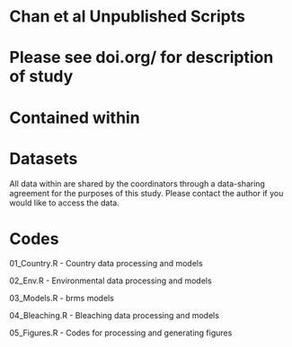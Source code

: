 # Chan et al Unpublished Scripts
# Please see doi.org/ for description of study

# Contained within
# Datasets
All data within are shared by the coordinators through a data-sharing agreement for the purposes of this study. Please contact the author if you would like to access the data.

# Codes
01_Country.R - Country data processing and models 

02_Env.R - Environmental data processing and models

03_Models.R - brms models

04_Bleaching.R - Bleaching data processing and models

05_Figures.R - Codes for processing and generating figures
